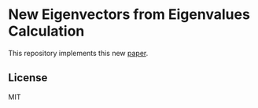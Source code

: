 # New Eigenvectors from Eigenvalues Calculation
This repository implements this new [paper](https://arxiv.org/pdf/1908.03795.pdf). 


## License
MIT

